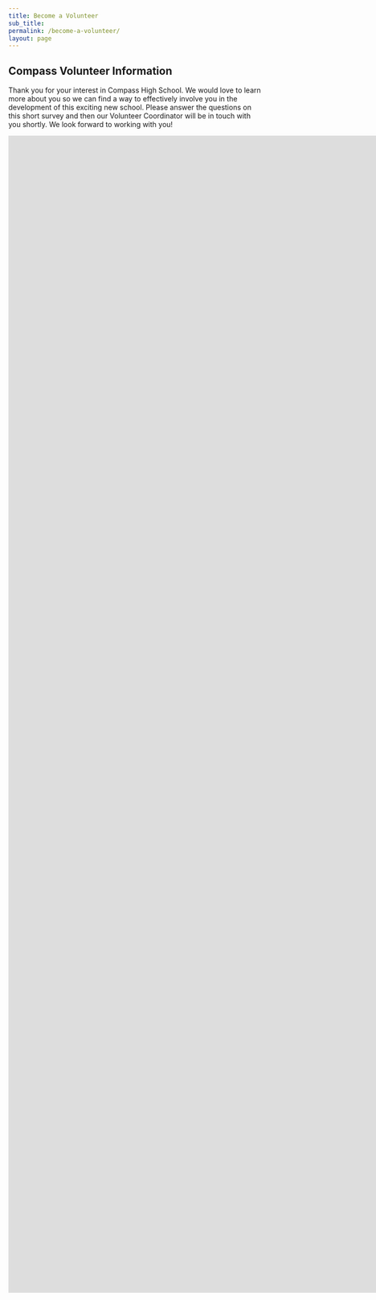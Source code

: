 ```yaml
---
title: Become a Volunteer
sub_title:
permalink: /become-a-volunteer/
layout: page
---
```

## Compass Volunteer Information
Thank you for your interest in Compass High School.  We would love to learn more about you so we can find a way to effectively involve you in the development of this exciting new school.  Please answer the questions on this short survey and then our Volunteer Coordinator will be in touch with you shortly.  We look forward to working with you!

<iframe src="https://docs.google.com/forms/d/e/1FAIpQLSesIEuDlrszWBtObcYACi5zkIGVbHNtzbSlcbQupavT5vBlmA/viewform?embedded=true" width="2000" height="2300" frameborder="0" marginheight="0" marginwidth="0">Loading...</iframe>